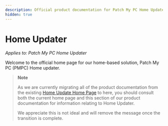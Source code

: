 ```yaml
---
description: Official product documentation for Patch My PC Home Updater
hidden: true
---
```


# Home Updater

_Applies to: Patch My PC Home Updater_

Welcome to the official home page for our home-based solution, Patch My PC (PMPC) Home updater.

<blockquote class="wp-block-quote">
<p><strong>Note</strong></p>
<p>As we are currently migrating all of the product documentation from the existing <a href="https://patchmypc.com/product/home-updater">Home Update Home Page</a> to here, you should consult both the current home page and this section of our product documentation for information relating to Home Updater.</p>
<p>We appreciate this is not ideal and will remove the message once the transition is complete.</p>
</blockquote>